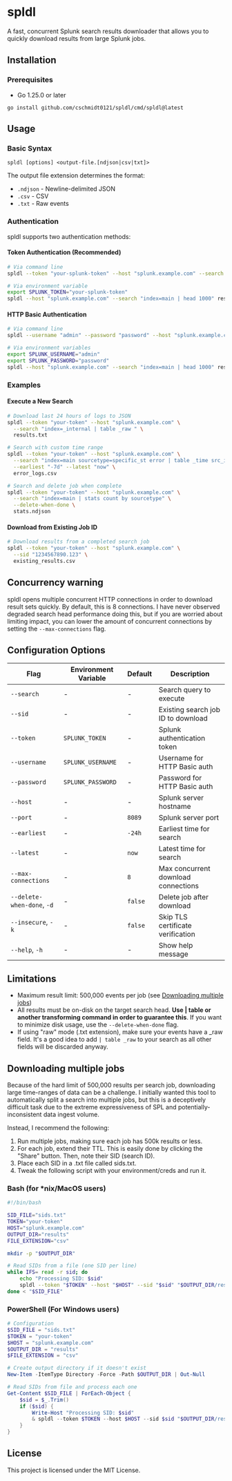 # spldl

A fast, concurrent Splunk search results downloader that allows you to quickly download results from large Splunk jobs.

## Installation

### Prerequisites

- Go 1.25.0 or later

```
go install github.com/cschmidt0121/spldl/cmd/spldl@latest
```

## Usage

### Basic Syntax

```
spldl [options] <output-file.[ndjson|csv|txt]>
```

The output file extension determines the format:
- `.ndjson` - Newline-delimited JSON
- `.csv` - CSV
- `.txt` - Raw events 

### Authentication

spldl supports two authentication methods:

#### Token Authentication (Recommended)
```bash
# Via command line
spldl --token "your-splunk-token" --host "splunk.example.com" --search "index=main | head 1000" results.ndjson

# Via environment variable
export SPLUNK_TOKEN="your-splunk-token"
spldl --host "splunk.example.com" --search "index=main | head 1000" results.ndjson
```

#### HTTP Basic Authentication
```bash
# Via command line
spldl --username "admin" --password "password" --host "splunk.example.com" --search "index=main | head 1000" results.ndjson

# Via environment variables
export SPLUNK_USERNAME="admin"
export SPLUNK_PASSWORD="password"
spldl --host "splunk.example.com" --search "index=main | head 1000" results.ndjson
```

### Examples

#### Execute a New Search
```bash
# Download last 24 hours of logs to JSON
spldl --token "your-token" --host "splunk.example.com" \
  --search "index=_internal | table _raw " \
  results.txt

# Search with custom time range
spldl --token "your-token" --host "splunk.example.com" \
  --search "index=main sourcetype=specific_st error | table _time src_ip error" \
  --earliest "-7d" --latest "now" \
  error_logs.csv

# Search and delete job when complete
spldl --token "your-token" --host "splunk.example.com" \
  --search "index=main | stats count by sourcetype" \
  --delete-when-done \
  stats.ndjson
```

#### Download from Existing Job ID
```bash
# Download results from a completed search job
spldl --token "your-token" --host "splunk.example.com" \
  --sid "1234567890.123" \
  existing_results.csv
```

## Concurrency warning

spldl opens multiple concurrent HTTP connections in order to download result sets quickly. By default, this is 8 connections. I have never observed degraded search head performance doing this, but if you are worried about limiting impact, you can lower the amount of concurrent connections by setting the `--max-connections` flag.


## Configuration Options

| Flag | Environment Variable | Default | Description |
|------|---------------------|---------|-------------|
| `--search` | - | - | Search query to execute |
| `--sid` | - | - | Existing search job ID to download |
| `--token` | `SPLUNK_TOKEN` | - | Splunk authentication token |
| `--username` | `SPLUNK_USERNAME` | - | Username for HTTP Basic auth |
| `--password` | `SPLUNK_PASSWORD` | - | Password for HTTP Basic auth |
| `--host` | - | - | Splunk server hostname |
| `--port` | - | `8089` | Splunk server port |
| `--earliest` | - | `-24h` | Earliest time for search |
| `--latest` | - | `now` | Latest time for search |
| `--max-connections` | - | `8` | Max concurrent download connections |
| `--delete-when-done`, `-d` | - | `false` | Delete job after download |
| `--insecure`, `-k` | - | `false` | Skip TLS certificate verification |
| `--help`, `-h` | - | - | Show help message |

## Limitations

- Maximum result limit: 500,000 events per job (see [Downloading multiple jobs](#downloading-multiple-jobs))
- All results must be on-disk on the target search head. **Use | table or another transforming command in order to guarantee this**. If you want to minimize disk usage, use the `--delete-when-done` flag.
- If using "raw" mode (.txt extension), make sure your events have a _raw field. It's a good idea to add `| table _raw` to your search as all other fields will be discarded anyway.

## Downloading multiple jobs

Because of the hard limit of 500,000 results per search job, downloading large time-ranges of data can be a challenge. I initially wanted this tool to automatically split a search into multiple jobs, but this is a deceptively difficult task due to the extreme expressiveness of SPL and potentially-inconsistent data ingest volume. 

Instead, I recommend the following:

1. Run multiple jobs, making sure each job has 500k results or less. 
2. For each job, extend their TTL. This is easily done by clicking the "Share" button. Then, note their SID (search ID).
3. Place each SID in a .txt file called sids.txt.
4. Tweak the following script with your environment/creds and run it.


### Bash (for *nix/MacOS users)
```bash
#!/bin/bash

SID_FILE="sids.txt"
TOKEN="your-token"
HOST="splunk.example.com"
OUTPUT_DIR="results"
FILE_EXTENSION="csv"

mkdir -p "$OUTPUT_DIR"

# Read SIDs from a file (one SID per line)
while IFS= read -r sid; do
    echo "Processing SID: $sid"
    spldl --token "$TOKEN" --host "$HOST" --sid "$sid" "$OUTPUT_DIR/results_${sid}.${FILE_EXTENSION}"
done < "$SID_FILE"
```

### PowerShell (For Windows users)

```powershell
# Configuration
$SID_FILE = "sids.txt"
$TOKEN = "your-token"
$HOST = "splunk.example.com"
$OUTPUT_DIR = "results"
$FILE_EXTENSION = "csv"

# Create output directory if it doesn't exist
New-Item -ItemType Directory -Force -Path $OUTPUT_DIR | Out-Null

# Read SIDs from file and process each one
Get-Content $SID_FILE | ForEach-Object {
    $sid = $_.Trim()
    if ($sid) {
        Write-Host "Processing SID: $sid"
        & spldl --token $TOKEN --host $HOST --sid $sid "$OUTPUT_DIR/results_$sid.$FILE_EXTENSION"
    }
}
```
## License

This project is licensed under the MIT License.
